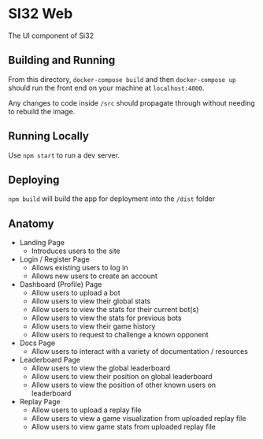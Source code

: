 SI32 Web
========

The UI component of Si32

## Building and Running

From this directory, `docker-compose build` and then `docker-compose up` should run the front end on your machine at `localhost:4000`.

Any changes to code inside `/src` should propagate through without needing
to rebuild the image.  

## Running Locally

Use `npm start` to run a dev server.

## Deploying

`npm build` will build the app for deployment into the `/dist` folder


## Anatomy

* Landing Page
	- Introduces users to the site
* Login / Register Page
	- Allows existing users to log in
	- Allows new users to create an account
* Dashboard (Profile) Page
	- Allow users to upload a bot  
	- Allow users to view their global stats
	- Allow users to view the stats for their current bot(s)
	- Allow users to view the stats for previous bots
	- Allow users to view their game history
	- Allow users to request to challenge a known opponent
* Docs Page
	- Allow users to interact with a variety of documentation / resources
* Leaderboard Page
	- Allow users to view the global leaderboard
	- Allow users to view their position on global leaderboard
	- Allow users to view the position of other known users on leaderboard
* Replay Page
	- Allow users to upload a replay file
	- Allow users to view a game visualization from uploaded replay file
	- Allow users to view game stats from uploaded replay file
